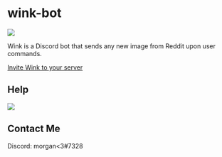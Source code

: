 # wink-bot
![](https://lh3.googleusercontent.com/proxy/GauWOkRWww6YxYlNBBmCc9dfnCZZK1Suicq9CWOsky6sIrU_I4lo1oti7iWbK-UFiQbSI9a11CdICaaEPCBajw7UsWREXDcdCH-Jyo2IaYcGbD09W2OHx9RkhFrf3g4wKdgzxVU)

Wink is a Discord bot that sends any new image from Reddit upon user commands.

[Invite Wink to your server](https://discord.com/api/oauth2/authorize?client_id=714181755418181722&permissions=156766694464&scope=bot)

## Help
![](https://cdn.discordapp.com/attachments/797414934261923860/871473326546116628/unknown.png)

## Contact Me
Discord: morgan<3#7328